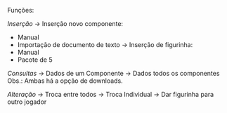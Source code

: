 Funções:

*Inserção*
-> Inserção novo componente:
  - Manual
  - Importação de documento de texto
-> Inserção de figurinha:
  - Manual
  - Pacote de 5
  
*Consultas*
-> Dados de um Componente
-> Dados todos os componentes
Obs.: Ambas há a opção de downloads.

*Alteração*
-> Troca entre todos
-> Troca Individual
-> Dar figurinha para outro jogador
